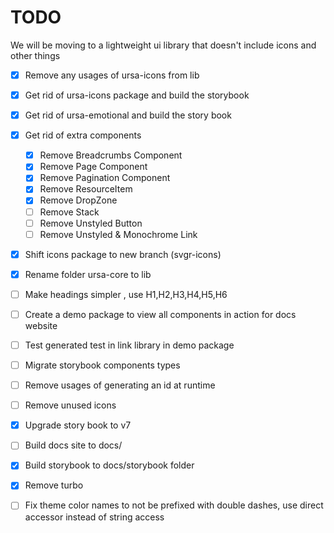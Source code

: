 # TODO

We will be moving to a lightweight ui library that doesn't include icons and other things

- [x] Remove any usages of ursa-icons from lib

- [x] Get rid of ursa-icons package and build the storybook

- [x] Get rid of ursa-emotional and build the story book

- [x] Get rid of extra components
    - [x] Remove Breadcrumbs Component
    - [x] Remove Page Component
    - [x] Remove Pagination Component
    - [x] Remove ResourceItem
    - [x] Remove DropZone
    - [ ] Remove Stack
    - [ ] Remove Unstyled Button
    - [ ] Remove Unstyled & Monochrome Link

- [x] Shift icons package to new branch (svgr-icons)

- [x] Rename folder ursa-core to lib

- [ ] Make headings simpler , use H1,H2,H3,H4,H5,H6

- [ ] Create a demo package to view all components in action for docs website

- [ ] Test generated test in link library in demo package

- [ ] Migrate storybook components types

- [ ] Remove usages of generating an id at runtime

- [ ] Remove unused icons

- [x] Upgrade story book to v7

- [ ] Build docs site to docs/

- [x] Build storybook to docs/storybook folder

- [x] Remove turbo

- [ ] Fix theme color names to not be prefixed with double dashes, use direct accessor instead of string access